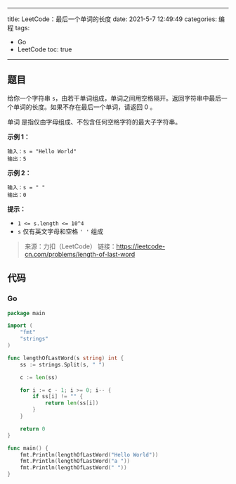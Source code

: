 ----
title: LeetCode：最后一个单词的长度
date: 2021-5-7 12:49:49
categories: 编程
tags: 
- Go
- LeetCode
toc: true
----

## 题目

给你一个字符串 `s`，由若干单词组成，单词之间用空格隔开。返回字符串中最后一个单词的长度。如果不存在最后一个单词，请返回 0 。

单词 是指仅由字母组成、不包含任何空格字符的最大子字符串。

**示例 1：**

```
输入：s = "Hello World"
输出：5
```

<!-- more -->

**示例 2：**

```
输入：s = " "
输出：0
```

**提示：**

- `1 <= s.length <= 10^4`
- `s` 仅有英文字母和空格 `' '` 组成

> 来源：力扣（LeetCode）
> 链接：https://leetcode-cn.com/problems/length-of-last-word

## 代码

### Go

```go
package main

import (
	"fmt"
	"strings"
)

func lengthOfLastWord(s string) int {
	ss := strings.Split(s, " ")

	c := len(ss)

	for i := c - 1; i >= 0; i-- {
		if ss[i] != "" {
			return len(ss[i])
		}
	}

	return 0
}

func main() {
	fmt.Println(lengthOfLastWord("Hello World"))
	fmt.Println(lengthOfLastWord("a "))
	fmt.Println(lengthOfLastWord(" "))
}
```